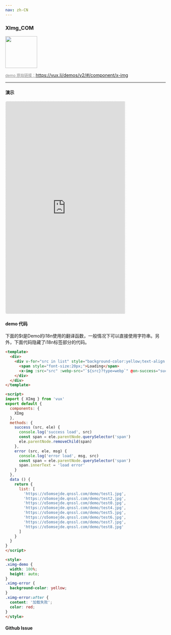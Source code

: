 ```yaml
---
nav: zh-CN
---
```



### XImg_COM

<img width="100" src="http://qr.topscan.com/api.php?text=https%3A%2F%2Fvux.li%2Fdemos%2Fv2%2F%23%2Fcomponent%2Fx-img"/>

<a href="https://vux.li/demos/v2/#/component/x-img" target="_blank" style="font-size:12px;color:#888;">demo 原始链接：https://vux.li/demos/v2/#/component/x-img</a>



---

#### 演示

 <div style="width:377px;height:667px;display:inline-block;border:1px dashed #ececec;border-radius:5px;overflow:hidden;">
   <iframe src="https://vux.li/demos/v2/#/component/x-img" width="375" height="667" border="0" frameborder="0"></iframe>
 </div>

#### demo 代码

<p class="tip">下面的$t是Demo的i18n使用的翻译函数，一般情况下可以直接使用字符串。另外，下面代码隐藏了i18n标签部分的代码。</p>

``` html
<template>
  <div>
    <div v-for="src in list" style="background-color:yellow;text-align:center;">
      <span style="font-size:20px;">Loading</span>
      <x-img :src="src" :webp-src="`${src}?type=webp`" @on-success="success" @on-error="error" class="ximg-demo" error-class="ximg-error" :offset="-100" container="#vux_view_box_body"></x-img>
    </div>
  </div>
</template>

<script>
import { XImg } from 'vux'
export default {
  components: {
    XImg
  },
  methods: {
    success (src, ele) {
      console.log('success load', src)
      const span = ele.parentNode.querySelector('span')
      ele.parentNode.removeChild(span)
    },
    error (src, ele, msg) {
      console.log('error load', msg, src)
      const span = ele.parentNode.querySelector('span')
      span.innerText = 'load error'
    }
  },
  data () {
    return {
      list: [
        'https://o5omsejde.qnssl.com/demo/test1.jpg',
        'https://o5omsejde.qnssl.com/demo/test2.jpg',
        'https://o5omsejde.qnssl.com/demo/test0.jpg',
        'https://o5omsejde.qnssl.com/demo/test4.jpg',
        'https://o5omsejde.qnssl.com/demo/test5.jpg',
        'https://o5omsejde.qnssl.com/demo/test6.jpg',
        'https://o5omsejde.qnssl.com/demo/test7.jpg',
        'https://o5omsejde.qnssl.com/demo/test8.jpg'
      ]
    }
  }
}
</script>

<style>
.ximg-demo {
  width: 100%;
  height: auto;
}
.ximg-error {
  background-color: yellow;
}
.ximg-error:after {
  content: '加载失败';
  color: red;
}
</style>

```


#### Github Issue